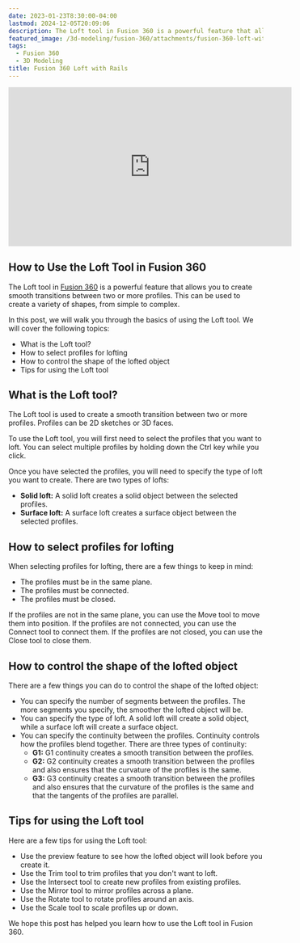 ```yaml
---
date: 2023-01-23T8:30:00-04:00
lastmod: 2024-12-05T20:09:06
description: The Loft tool in Fusion 360 is a powerful feature that allows you to create smooth transitions between two or more profiles. This can be used to create a variety of shapes, from simple to complex.
featured_image: /3d-modeling/fusion-360/attachments/fusion-360-loft-with-rails.jpg
tags:
  - Fusion 360
  - 3D Modeling
title: Fusion 360 Loft with Rails
---
```


<div class="iframe-16-9-container">
<iframe class="youTubeIframe" width="560" height="315" src="https://www.youtube.com/embed/OTBZuSGG6bc?rel=0" title="YouTube video player" frameborder="0" allow="accelerometer; autoplay; clipboard-write; encrypted-media; gyroscope; picture-in-picture; web-share" allowfullscreen></iframe>
</div>

## How to Use the Loft Tool in Fusion 360

The Loft tool in [Fusion 360](fusion-360.md) is a powerful feature that allows you to create smooth transitions between two or more profiles. This can be used to create a variety of shapes, from simple to complex.

In this post, we will walk you through the basics of using the Loft tool. We will cover the following topics:

- What is the Loft tool?
- How to select profiles for lofting
- How to control the shape of the lofted object
- Tips for using the Loft tool

## What is the Loft tool?

The Loft tool is used to create a smooth transition between two or more profiles. Profiles can be 2D sketches or 3D faces.

To use the Loft tool, you will first need to select the profiles that you want to loft. You can select multiple profiles by holding down the Ctrl key while you click.

Once you have selected the profiles, you will need to specify the type of loft you want to create. There are two types of lofts:

- **Solid loft:** A solid loft creates a solid object between the selected profiles.
- **Surface loft:** A surface loft creates a surface object between the selected profiles.

## How to select profiles for lofting

When selecting profiles for lofting, there are a few things to keep in mind:

- The profiles must be in the same plane.
- The profiles must be connected.
- The profiles must be closed.

If the profiles are not in the same plane, you can use the Move tool to move them into position. If the profiles are not connected, you can use the Connect tool to connect them. If the profiles are not closed, you can use the Close tool to close them.

## How to control the shape of the lofted object

There are a few things you can do to control the shape of the lofted object:

- You can specify the number of segments between the profiles. The more segments you specify, the smoother the lofted object will be.
- You can specify the type of loft. A solid loft will create a solid object, while a surface loft will create a surface object.
- You can specify the continuity between the profiles. Continuity controls how the profiles blend together. There are three types of continuity:
  - **G1:** G1 continuity creates a smooth transition between the profiles.
  - **G2:** G2 continuity creates a smooth transition between the profiles and also ensures that the curvature of the profiles is the same.
  - **G3:** G3 continuity creates a smooth transition between the profiles and also ensures that the curvature of the profiles is the same and that the tangents of the profiles are parallel.

## Tips for using the Loft tool

Here are a few tips for using the Loft tool:

- Use the preview feature to see how the lofted object will look before you create it.
- Use the Trim tool to trim profiles that you don't want to loft.
- Use the Intersect tool to create new profiles from existing profiles.
- Use the Mirror tool to mirror profiles across a plane.
- Use the Rotate tool to rotate profiles around an axis.
- Use the Scale tool to scale profiles up or down.

We hope this post has helped you learn how to use the Loft tool in Fusion 360.

